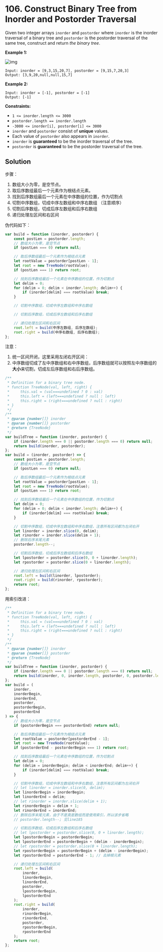# 106. Construct Binary Tree from Inorder and Postorder Traversal

Given two integer arrays `inorder` and `postorder` where `inorder` is the inorder traversal of a binary tree and `postorder` is the postorder traversal of the same tree, construct and return _the binary tree_.

**Example 1:**

![img](https://assets.leetcode.com/uploads/2021/02/19/tree.jpg)

```
Input: inorder = [9,3,15,20,7], postorder = [9,15,7,20,3]
Output: [3,9,20,null,null,15,7]
```

**Example 2:**

```
Input: inorder = [-1], postorder = [-1]
Output: [-1]
```

**Constraints:**

-   `1 <= inorder.length <= 3000`
-   `postorder.length == inorder.length`
-   `-3000 <= inorder[i], postorder[i] <= 3000`
-   `inorder` and `postorder` consist of **unique** values.
-   Each value of `postorder` also appears in `inorder`.
-   `inorder` is **guaranteed** to be the inorder traversal of the tree.
-   `postorder` is **guaranteed** to be the postorder traversal of the tree.

## Solution

步骤：

1. 数组大小为零，是空节点。
2. 取后序数组最后一个元素作为根结点元素。
3. 找到后序数组最后一个元素在中序数组的位置，作为切割点
4. 切割中序数组，切成中序左数组和中序右数组 （注意顺序）
5. 切割后序数组，切成后序左数组和后序右数组
6. 递归处理左区间和右区间

伪代码如下：

```javascript
var build = function (inorder, postorder) {
    const postLen = postorder.length;
    // 数组大小为零，是空节点
    if (postLen === 0) return null;

    // 取后序数组最后一个元素作为根结点元素
    let rootValue = postorder[postLen - 1];
    let root = new TreeNode(rootValue);
    if (postLen === 1) return root;

    // 找到后序数组最后一个元素在中序数组的位置，作为切割点
    let delim = 0;
    for (delim = 0; delim < inorder.length; delim++) {
        if (inorder[delim] === rootValue) break;
    }

    // 切割中序数组，切成中序左数组和中序右数组

    // 切割后序数组，切成后序左数组和后序右数组

    // 递归处理左区间和右区间
    root.left = build(中序左数组, 后序左数组);
    root.right = build(中序右数组, 后序右数组);
};
```

注意：

1. 统一区间开闭，这里采用左闭右开区间：
2. 中序数组切成了左中序数组和右中序数组，后序数组就可以按照左中序数组的**大小**来切割，切成左后序数组和右后序数组。

```javascript
/**
 * Definition for a binary tree node.
 * function TreeNode(val, left, right) {
 *     this.val = (val===undefined ? 0 : val)
 *     this.left = (left===undefined ? null : left)
 *     this.right = (right===undefined ? null : right)
 * }
 */
/**
 * @param {number[]} inorder
 * @param {number[]} postorder
 * @return {TreeNode}
 */
var buildTree = function (inorder, postorder) {
    if (inorder.length === 0 || postorder.length === 0) return null;
    return build(inorder, postorder);
};
var build = (inorder, postorder) => {
    const postLen = postorder.length;
    // 数组大小为零，是空节点
    if (postLen === 0) return null;

    // 取后序数组最后一个元素作为根结点元素
    let rootValue = postorder[postLen - 1];
    let root = new TreeNode(rootValue);
    if (postLen === 1) return root;

    // 找到后序数组最后一个元素在中序数组的位置，作为切割点
    let delim = 0;
    for (delim = 0; delim < inorder.length; delim++) {
        if (inorder[delim] === rootValue) break;
    }

    // 切割中序数组，切成中序左数组和中序右数组，注意所有区间都为左闭右开
    let linorder = inorder.slice(0, delim);
    let rinorder = inorder.slice(delim + 1);
    // 删除后序末尾元素
    postorder.length--;

    // 切割后序数组，切成后序左数组和后序右数组
    let lpostorder = postorder.slice(0, 0 + linorder.length);
    let rpostorder = postorder.slice(0 + linorder.length);

    // 递归处理左区间和右区间
    root.left = build(linorder, lpostorder);
    root.right = build(rinorder, rpostorder);
    return root;
};
```

用索引改进：

```javascript
/**
 * Definition for a binary tree node.
 * function TreeNode(val, left, right) {
 *     this.val = (val===undefined ? 0 : val)
 *     this.left = (left===undefined ? null : left)
 *     this.right = (right===undefined ? null : right)
 * }
 */
/**
 * @param {number[]} inorder
 * @param {number[]} postorder
 * @return {TreeNode}
 */
var buildTree = function (inorder, postorder) {
    if (inorder.length === 0 || postorder.length === 0) return null;
    return build(inorder, 0, inorder.length, postorder, 0, postorder.length);
};
var build = (
    inorder,
    inorderBegin,
    inorderEnd,
    postorder,
    postorderBegin,
    postorderEnd
) => {
    // 数组大小为零，是空节点
    if (postorderBegin === postorderEnd) return null;

    // 取后序数组最后一个元素作为根结点元素
    let rootValue = postorder[postorderEnd - 1];
    let root = new TreeNode(rootValue);
    if (postorderEnd - postorderBegin === 1) return root;

    // 找到后序数组最后一个元素在中序数组的位置，作为切割点
    let delim = 0;
    for (delim = inorderBegin; delim < inorderEnd; delim++) {
        if (inorder[delim] === rootValue) break;
    }

    // 切割中序数组，切成中序左数组和中序右数组，注意所有区间都为左闭右开
    // let linorder = inorder.slice(0, delim);
    let linorderBegin = inorderBegin;
    let linorderEnd = delim;
    // let rinorder = inorder.slice(delim + 1);
    let rinorderBegin = delim + 1;
    let rinorderEnd = inorderEnd;
    // 删除后序末尾元素，由于不是真是数组而是使用索引，所以该步省略
    // postorder.length--; 见line185

    // 切割后序数组，切成后序左数组和后序右数组
    // let lpostorder = postorder.slice(0, 0 + linorder.length);
    let lpostorderBegin = postorderBegin;
    let lpostorderEnd = postorderBegin + (delim - inorderBegin);
    // let rpostorder = postorder.slice(0 + linorder.length);
    let rpostorderBegin = postorderBegin + (delim - inorderBegin);
    let rpostorderEnd = postorderEnd - 1; // 去掉根元素

    // 递归处理左区间和右区间
    root.left = build(
        inorder,
        linorderBegin,
        linorderEnd,
        postorder,
        lpostorderBegin,
        lpostorderEnd
    );
    root.right = build(
        inorder,
        rinorderBegin,
        rinorderEnd,
        postorder,
        rpostorderBegin,
        rpostorderEnd
    );
    return root;
};
```
